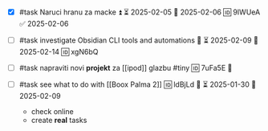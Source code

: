 - [x] #task Naruci hranu za macke ⏫ ⏳ 2025-02-05 📅 2025-02-06 🆔 9IWUeA ✅ 2025-02-06

- [ ] #task investigate Obsidian CLI tools and automations 🔼 ⏳ 2025-02-09 📅 2025-02-14 🆔 xgN6bQ

- [ ] #task napraviti novi **projekt** za [[ipod]] glazbu #tiny 🆔 7uFa5E 🔼
- [ ] #task see what to do with [[Boox Palma 2]] 🆔 ldBjLd 🔼 ⏳ 2025-01-30 📅 2025-02-09
	- check online
	- create **real** tasks